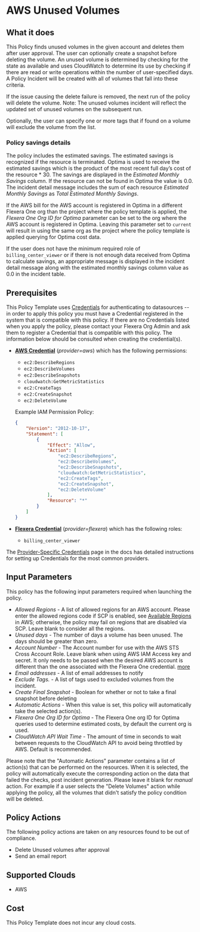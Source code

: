 # AWS Unused Volumes

## What it does

This Policy finds unused volumes in the given account and deletes them after user approval. The user can optionally create a snapshot before deleting the volume. An unused volume is determined by checking for the state as available and uses CloudWatch to determine its use by checking if there are read or write operations within the number of user-specified days. A Policy Incident will be created with all of volumes that fall into these criteria.

If the issue causing the delete failure is removed, the next run of the policy will delete the volume.
Note: The unused volumes incident will reflect the updated set of unused volumes on the subsequent run.

Optionally, the user can specify one or more tags that if found on a volume will exclude the volume from the list.

### Policy savings details

The policy includes the estimated savings. The estimated savings is recognized if the resource is terminated. Optima is used to receive the estimated savings which is the product of the most recent full day’s cost of the resource \* 30. The savings are displayed in the *Estimated Monthly Savings* column. If the resource can not be found in Optima the value is 0.0. The incident detail message includes the sum of each resource *Estimated Monthly Savings* as *Total Estimated Monthly Savings*.

If the AWS bill for the AWS account is registered in Optima in a different Flexera One org than the project where the policy template is applied, the *Flexera One Org ID for Optima* parameter can be set to the org where the AWS account is registered in Optima. Leaving this parameter set to `current` will result in using the same org as the project where the policy template is applied querying for Optima cost data.

If the user does not have the minimum required role of `billing_center_viewer` or if there is not enough data received from Optima to calculate savings, an appropriate message is displayed in the incident detail message along with the estimated monthly savings column value as 0.0 in the incident table.

## Prerequisites
This Policy Template uses [Credentials](https://docs.flexera.com/flexera/EN/Automation/ManagingCredentialsExternal.htm) for authenticating to datasources -- in order to apply this policy you must have a Credential registered in the system that is compatible with this policy. If there are no Credentials listed when you apply the policy, please contact your Flexera Org Admin and ask them to register a Credential that is compatible with this policy. The information below should be consulted when creating the credential(s).

- [**AWS Credential**](https://docs.flexera.com/flexera/EN/Automation/ProviderCredentials.htm#automationadmin_1982464505_1121575) (*provider=aws*) which has the following permissions:
  - `ec2:DescribeRegions`
  - `ec2:DescribeVolumes`
  - `ec2:DescribeSnapshots`
  - `cloudwatch:GetMetricStatistics`
  - `ec2:CreateTags`
  - `ec2:CreateSnapshot`
  - `ec2:DeleteVolume`

  Example IAM Permission Policy:
  ```json
  {
      "Version": "2012-10-17",
      "Statement": [
          {
              "Effect": "Allow",
              "Action": [
                  "ec2:DescribeRegions",
                  "ec2:DescribeVolumes",
                  "ec2:DescribeSnapshots",
                  "cloudwatch:GetMetricStatistics",
                  "ec2:CreateTags",
                  "ec2:CreateSnapshot",
                  "ec2:DeleteVolume"
              ],
              "Resource": "*"
          }
      ]
  }
  ```

- [**Flexera Credential**](https://docs.flexera.com/flexera/EN/Automation/ProviderCredentials.htm) (*provider=flexera*) which has the following roles:
  - `billing_center_viewer`

The [Provider-Specific Credentials](https://docs.flexera.com/flexera/EN/Automation/ProviderCredentials.htm) page in the docs has detailed instructions for setting up Credentials for the most common providers.

## Input Parameters

This policy has the following input parameters required when launching the policy.

- *Allowed Regions* - A list of allowed regions for an AWS account. Please enter the allowed regions code if SCP is enabled, see [Available Regions](https://docs.aws.amazon.com/AWSEC2/latest/UserGuide/using-regions-availability-zones.html#concepts-available-regions) in AWS; otherwise, the policy may fail on regions that are disabled via SCP. Leave blank to consider all the regions.
- *Unused days* - The number of days a volume has been unused. The days should be greater than zero.
- *Account Number* - The Account number for use with the AWS STS Cross Account Role. Leave blank when using AWS IAM Access key and secret. It only needs to be passed when the desired AWS account is different than the one associated with the Flexera One credential. [more](https://docs.flexera.com/flexera/EN/Automation/ProviderCredentials.htm#automationadmin_1982464505_1123608)
- *Email addresses* - A list of email addresses to notify
- *Exclude Tags.* - A list of tags used to excluded volumes from the incident.
- *Create Final Snapshot* - Boolean for whether or not to take a final snapshot before deleting
- *Automatic Actions* - When this value is set, this policy will automatically take the selected action(s).
- *Flexera One Org ID for Optima* - The Flexera One org ID for Optima queries used to determine estimated costs, by default the current org is used.
- *CloudWatch API Wait Time* - The amount of time in seconds to wait between requests to the CloudWatch API to avoid being throttled by AWS. Default is recommended.

Please note that the "Automatic Actions" parameter contains a list of action(s) that can be performed on the resources. When it is selected, the policy will automatically execute the corresponding action on the data that failed the checks, post incident generation. Please leave it blank for *manual* action.
For example if a user selects the "Delete Volumes" action while applying the policy, all the volumes that didn't satisfy the policy condition will be deleted.

## Policy Actions

The following policy actions are taken on any resources found to be out of compliance.

- Delete Unused volumes after approval
- Send an email report

## Supported Clouds

- AWS

## Cost

This Policy Template does not incur any cloud costs.
